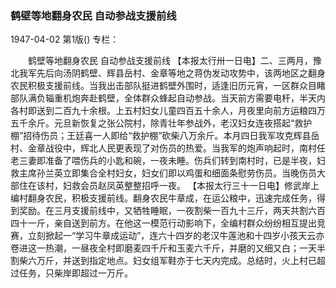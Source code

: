 ### 鹤壁等地翻身农民  自动参战支援前线

1947-04-02
第1版()
专栏：

　　鹤壁等地翻身农民
    自动参战支援前线
    【本报太行卅一日电】二、三两月，豫北我军先后向汤阴鹤壁、辉县岳村、金章等地之蒋伪发动攻势中，该两地区之翻身农民积极支援前线。当我出击部队挺进鹤壁外围时，适逢旧历元宵，一区群众目睹部队满负辎重机炮奔赴鹤壁，全体群众蜂起自动参战。当天前方需要电杆，半天内各村即送到二百九十余根。上五村妇女儿童四百五十余人，月夜里向前方运粮四万五千余斤。元旦新恢复之张公院村，除青壮年参战外，老汉妇女连夜搭起“救护棚”招待伤员；王廷喜一人即给“救护棚”砍柴八万余斤。本月四日我军攻克辉县岳村、金章战役中，辉北人民更表现了对伤员的热爱。当我军的炮声响起时，南村任老三妻即准备了喂伤兵的小匙和碗，一夜未睡。伤兵们转到南村时，已是半夜，妇救主席孙兰英立即集合全村妇女，妇女们即以鸡蛋和细面条慰劳伤员。当晚伤员大部住在该村，妇救会员赵凤英整整招呼一夜。
    【本报太行三十一日电】修武岸上编村翻身农民，积极支援前线。翻身农民牛章成，在运公粮中，迅速完成任务，得到奖励。在三月支援前线中，又牺牲睡眠，一夜割柴一百九十三斤，两天共割六百四十一斤，亲自送到前方。在他这一模范行动影响下，全编村群众纷纷相互提出竞赛，立刻掀起一“学习牛章成运动”，连六十四岁的老汉牛莲池和十四岁小孩天云亦卷进这一热潮，一昼夜全村即磨麦四千斤和玉麦六千斤，并磨的又细又白；一天半割柴六万斤，并送到指定地点。妇女组军鞋亦于七天内完成。总结时，火上村已超过任务，只柴岸即超过一万斤。

